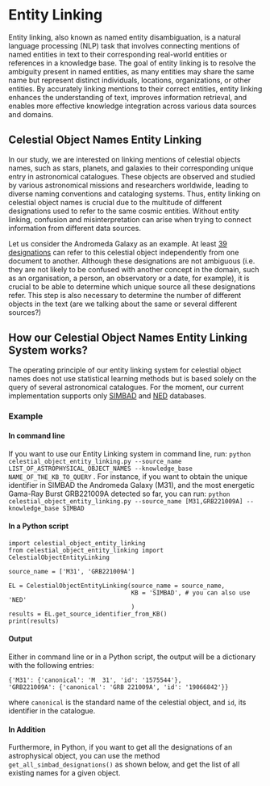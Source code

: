 # Entity Linking

Entity linking, also known as named entity disambiguation, is a natural language processing (NLP) task that involves connecting mentions of named entities in text to their corresponding real-world entities or references in a knowledge base. The goal of entity linking is to resolve the ambiguity present in named entities, as many entities may share the same name but represent distinct individuals, locations, organizations, or other entities. By accurately linking mentions to their correct entities, entity linking enhances the understanding of text, improves information retrieval, and enables more effective knowledge integration across various data sources and domains.

## Celestial Object Names Entity Linking

In our study, we are interested on linking mentions of celestial objects names, such as stars, planets, and galaxies to their corresponding unique entry in astronomical catalogues. These objects are observed and studied by various astronomical missions and researchers worldwide, leading to diverse naming conventions and cataloging systems. Thus, entity linking on celestial object names is crucial due to the multitude of different designations used to refer to the same cosmic entities. Without entity linking, confusion and misinterpretation can arise when trying to connect information from different data sources.

Let us consider the Andromeda Galaxy as an example. At least [39 designations](https://simbad.u-strasbg.fr/simbad/sim-id?Ident=M31&NbIdent=1&Radius=2&Radius.unit=arcmin&submit=submit+id) can refer to this celestial object independently from one document to another. Although these designations are not ambiguous (i.e. they are not likely to be confused with another concept in the domain, such as an organisation, a person, an observatory or a date, for example), it is crucial to be able to determine which unique source all these designations refer. This step is also necessary to determine the number of different objects in the text (are we talking about the same or several different sources?) 

## How our Celestial Object Names Entity Linking System works?

The operating principle of our entity linking system for celestial object names does not use statistical learning methods but is based solely on the query of several astronomical catalogues. For the moment, our current implementation supports only [SIMBAD](http://simbad.u-strasbg.fr/simbad/sim-basicIdent=m33&submit=SIMBAD+search) and [NED](https://ned.ipac.caltech.edu/) databases.

### Example

#### In command line

If you want to use our Entity Linking system in command line, run: 
`python celestial_object_entity_linking.py --source_name LIST_OF_ASTROPHYSICAL_OBJECT_NAMES --knowledge_base NAME_OF_THE_KB_TO_QUERY` . For instance, if you want to obtain the unique identifier in SIMBAD the Andromeda Galaxy (M31), and the most energetic Gama-Ray Burst GRB221009A detected so far, you can run:
`python celestial_object_entity_linking.py --source_name [M31,GRB221009A] --knowledge_base SIMBAD`

#### In a Python script

```
import celestial_object_entity_linking
from celestial_object_entity_linking import CelestialObjectEntityLinking

source_name = ['M31', 'GRB221009A']

EL = CelestialObjectEntityLinking(source_name = source_name,
                                  KB = 'SIMBAD', # you can also use 'NED'
                                  )
results = EL.get_source_identifier_from_KB()
print(results)

```
#### Output

Either in command line or in a Python script, the output will be a dictionary with the following entries:

```
{'M31': {'canonical': 'M  31', 'id': '1575544'},
'GRB221009A': {'canonical': 'GRB 221009A', 'id': '19066842'}}
```
where `canonical` is the standard name of the celestial object, and `id`, its identifier in the catalogue.

#### In Addition

Furthermore, in Python, if you want to get all the designations of an astrophysical object, you can use the method `get_all_simbad_designations()` as shown below, and get the list of all existing names for a given object.






